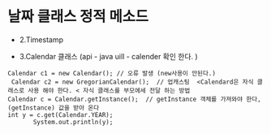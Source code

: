  # 날짜 클래스 정적 메소드 

 * 2.Timestamp


* 3.Calendar 클래스 (api - java uill - calender 확인 한다. )
 ``````````
 Calendar c1 = new Calendar(); // 오류 발생 (new사용이 안된다.)
  Calendar c2 = new GregorianCalendar();  // 업캐스팅  <Calendard은 자식 클래스로 사용 해야 한다. < 자식 클래스를 부모에세 전달 하는 방법
 Calendar c = Calendar.getInstance();  // getInstance 객체를 가져와야 한다,(getInstance) 값을 받아 온다 
 int y = c.get(Calendar.YEAR);
		System.out.println(y);
 
